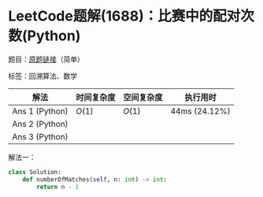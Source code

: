 # LeetCode题解(1688)：比赛中的配对次数(Python)

题目：[原题链接](https://leetcode-cn.com/problems/count-of-matches-in-tournament/)（简单）

标签：回溯算法、数学

| 解法           | 时间复杂度 | 空间复杂度 | 执行用时      |
| -------------- | ---------- | ---------- | ------------- |
| Ans 1 (Python) | $O(1)$     | $O(1)$     | 44ms (24.12%) |
| Ans 2 (Python) |            |            |               |
| Ans 3 (Python) |            |            |               |

解法一：

```python
class Solution:
    def numberOfMatches(self, n: int) -> int:
        return n - 1
```

